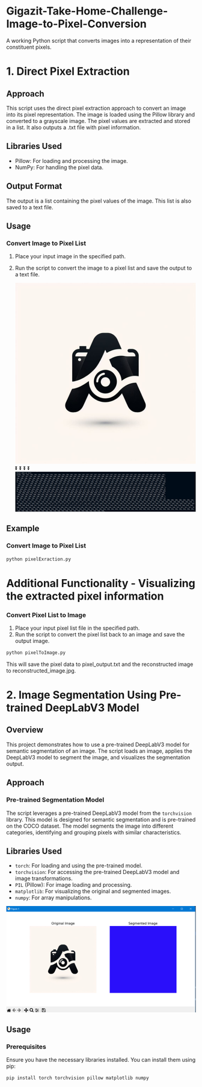 # Gigazit-Take-Home-Challenge-Image-to-Pixel-Conversion
A working Python script that converts images into a representation of their constituent pixels.

# 1. Direct Pixel Extraction

## Approach
This script uses the direct pixel extraction approach to convert an image into its pixel representation. The image is loaded using the Pillow library and converted to a grayscale image. The pixel values are extracted and stored in a list. It also outputs a .txt file with pixel information.

## Libraries Used
- Pillow: For loading and processing the image.
- NumPy: For handling the pixel data.

## Output Format
The output is a list containing the pixel values of the image. This list is also saved to a text file.

## Usage
### Convert Image to Pixel List
1. Place your input image in the specified path.
2. Run the script to convert the image to a pixel list and save the output to a text file.

   ![Test Image](https://raw.githubusercontent.com/arzmn/Gigazit-Take-Home-Challenge-Image-to-Pixel-Conversion/main/testImage.png)
   ⏬
   ⏬
   ⏬
   ⏬
   ![Pixel List](https://raw.githubusercontent.com/arzmn/Gigazit-Take-Home-Challenge-Image-to-Pixel-Conversion/main/Pixel%20List%20Screenshot.png)



## Example
### Convert Image to Pixel List
```bash
python pixelExraction.py
```

# Additional Functionality - Visualizing the extracted pixel information

### Convert Pixel List to Image
1. Place your input pixel list file in the specified path.
2. Run the script to convert the pixel list back to an image and save the output image.

```bash
python pixelToImage.py
```
This will save the pixel data to pixel_output.txt and the reconstructed image to reconstructed_image.jpg.

# 2. Image Segmentation Using Pre-trained DeepLabV3 Model

## Overview
This project demonstrates how to use a pre-trained DeepLabV3 model for semantic segmentation of an image. The script loads an image, applies the DeepLabV3 model to segment the image, and visualizes the segmentation output.

## Approach
### Pre-trained Segmentation Model
The script leverages a pre-trained DeepLabV3 model from the `torchvision` library. This model is designed for semantic segmentation and is pre-trained on the COCO dataset. The model segments the image into different categories, identifying and grouping pixels with similar characteristics.

## Libraries Used
- `torch`: For loading and using the pre-trained model.
- `torchvision`: For accessing the pre-trained DeepLabV3 model and image transformations.
- `PIL` (Pillow): For image loading and processing.
- `matplotlib`: For visualizing the original and segmented images.
- `numpy`: For array manipulations.

![Output for pre trained Segmentation](https://raw.githubusercontent.com/arzmn/Gigazit-Take-Home-Challenge-Image-to-Pixel-Conversion/main/Segmented%20Image.png)

## Usage
### Prerequisites
Ensure you have the necessary libraries installed. You can install them using pip:
```bash
pip install torch torchvision pillow matplotlib numpy
